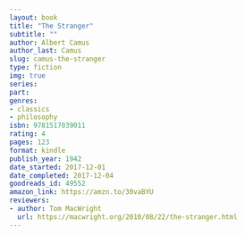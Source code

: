 ```yaml
---
layout: book
title: "The Stranger"
subtitle: ""
author: Albert Camus
author_last: Camus
slug: camus-the-stranger
type: fiction
img: true
series: 
part: 
genres:
- classics
- philosophy
isbn: 9781517039011
rating: 4
pages: 123
format: kindle
publish_year: 1942
date_started: 2017-12-01
date_completed: 2017-12-04
goodreads_id: 49552
amazon_link: https://amzn.to/30vaBYU
reviewers:
- author: Tom MacWright
  url: https://macwright.org/2010/08/22/the-stranger.html
---
```

